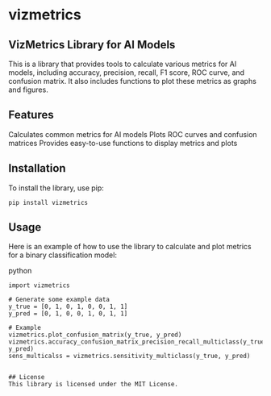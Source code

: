 # vizmetrics
## VizMetrics Library for AI Models
This is a library that provides tools to calculate various metrics for AI models, including accuracy, precision, recall, F1 score, ROC curve, and confusion matrix. It also includes functions to plot these metrics as graphs and figures.

## Features
Calculates common metrics for AI models
Plots ROC curves and confusion matrices
Provides easy-to-use functions to display metrics and plots

## Installation
To install the library, use pip:
```
pip install vizmetrics
```

## Usage
Here is an example of how to use the library to calculate and plot metrics for a binary classification model:

python
```
import vizmetrics

# Generate some example data
y_true = [0, 1, 0, 1, 0, 0, 1, 1]
y_pred = [0, 1, 0, 0, 1, 0, 1, 1]

# Example
vizmetrics.plot_confusion_matrix(y_true, y_pred)
vizmetrics.accuracy_confusion_matrix_precision_recall_multiclass(y_true, y_pred)
sens_multicalss = vizmetrics.sensitivity_multiclass(y_true, y_pred)


## License
This library is licensed under the MIT License.